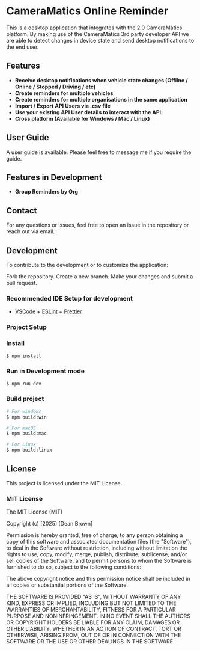 # CameraMatics Online Reminder

This is a desktop application that integrates with the 2.0 CameraMatics platform. By making use of the CameraMatics 3rd party developer API we are able to detect changes in device state and send desktop notifications to the end user.

## Features

- **Receive desktop notifications when vehicle state changes (Offline / Online / Stopped / Driving / etc)**
- **Create reminders for multiple vehicles**
- **Create reminders for multiple organisations in the same application**
- **Import / Export API Users via .csv file**
- **Use your existing API User details to interact with the API**
- **Cross platform (Available for Windows / Mac / Linux)**

## User Guide

A user guide is available. Please feel free to message me if you require the guide.

## Features in Development

- **Group Reminders by Org**

## Contact

For any questions or issues, feel free to open an issue in the repository or reach out via email.

## Development

To contribute to the development or to customize the application:

Fork the repository.
Create a new branch.
Make your changes and submit a pull request.

### Recommended IDE Setup for development

- [VSCode](https://code.visualstudio.com/) + [ESLint](https://marketplace.visualstudio.com/items?itemName=dbaeumer.vscode-eslint) + [Prettier](https://marketplace.visualstudio.com/items?itemName=esbenp.prettier-vscode)

### Project Setup

### Install

```bash
$ npm install
```

### Run in Development mode

```bash
$ npm run dev
```

### Build project

```bash
# For windows
$ npm build:win

# For macOS
$ npm build:mac

# For Linux
$ npm build:linux
```

## License

This project is licensed under the MIT License.

### MIT License

The MIT License (MIT)

Copyright (c) [2025] [Dean Brown]

Permission is hereby granted, free of charge, to any person obtaining a copy
of this software and associated documentation files (the "Software"), to deal
in the Software without restriction, including without limitation the rights
to use, copy, modify, merge, publish, distribute, sublicense, and/or sell
copies of the Software, and to permit persons to whom the Software is
furnished to do so, subject to the following conditions:

The above copyright notice and this permission notice shall be included in all
copies or substantial portions of the Software.

THE SOFTWARE IS PROVIDED "AS IS", WITHOUT WARRANTY OF ANY KIND, EXPRESS OR
IMPLIED, INCLUDING BUT NOT LIMITED TO THE WARRANTIES OF MERCHANTABILITY,
FITNESS FOR A PARTICULAR PURPOSE AND NONINFRINGEMENT. IN NO EVENT SHALL THE
AUTHORS OR COPYRIGHT HOLDERS BE LIABLE FOR ANY CLAIM, DAMAGES OR OTHER
LIABILITY, WHETHER IN AN ACTION OF CONTRACT, TORT OR OTHERWISE, ARISING FROM,
OUT OF OR IN CONNECTION WITH THE SOFTWARE OR THE USE OR OTHER DEALINGS IN THE
SOFTWARE.
